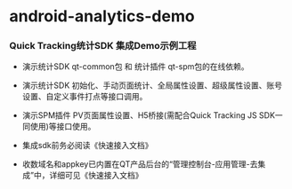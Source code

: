 # android-analytics-demo

### Quick Tracking统计SDK 集成Demo示例工程

* 演示统计SDK qt-common包 和 统计插件 qt-spm包的在线依赖。
* 演示统计SDK 初始化、手动页面统计、全局属性设置、超级属性设置、账号设置、自定义事件打点等接口调用。
* 演示SPM插件 PV页面属性设置、H5桥接(需配合Quick Tracking JS SDK一同使用)等接口使用。


* 集成sdk前务必阅读《快速接入文档》
* 收数域名和appkey已内置在QT产品后台的“管理控制台-应用管理-去集成”中，详细可见《快速接入文档》
